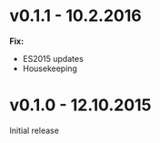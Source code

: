 v0.1.1 - 10.2.2016
=====
**Fix:**
* ES2015 updates
* Housekeeping

v0.1.0 - 12.10.2015
=====
Initial release
